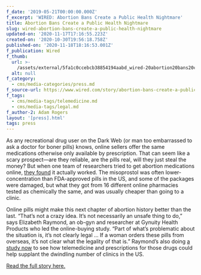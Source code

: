 ```yaml
---
f_date: '2019-05-21T00:00:00.000Z'
f_excerpt: 'WIRED: Abortion Bans Create a Public Health Nightmare'
title: Abortion Bans Create a Public Health Nightmare
slug: wired-abortion-bans-create-a-public-health-nightmare
updated-on: '2020-11-17T17:16:55.223Z'
created-on: '2020-10-30T19:56:18.758Z'
published-on: '2020-11-18T18:16:53.001Z'
f_publication: Wired
f_thumb:
  url: >-
    /assets/external/5fa1c0ccebcb38854194aabd_wired-20abortion20bans20create20a20public20health20nightmare.png
  alt: null
f_category:
  - cms/media-categories/press.md
f_source-url: https://www.wired.com/story/abortion-bans-create-a-public-health-nightmare/
f_tags:
  - cms/media-tags/telemedicine.md
  - cms/media-tags/legal.md
f_author-2: Adam Rogers
layout: '[press].html'
tags: press
---
```


As any recreational drug user on the Dark Web (or man too embarrassed to ask a doctor for boner pills) knows, online sellers offer the same medications otherwise only available by prescription. That can seem like a scary prospect—are they reliable, are the pills real, will they just steal the money? But when one team of researchers tried to get abortion medications online, [they found](https://www.contraceptionjournal.org/article/S0010-7824(17)30475-4/fulltext) it actually worked. The misoprostol was often lower-concentration than FDA-approved pills in the US, and some of the packages were damaged, but what they got from 16 different online pharmacies tested as chemically the same, and was usually cheaper than going to a clinic.

Online pills might make this next chapter of abortion history better than the last. “That’s not a crazy idea. It’s not necessarily an unsafe thing to do,” says Elizabeth Raymond, an ob-gyn and researcher at Gynuity Health Products who led the online-buying study. “Part of what’s problematic about the situation is, it’s not clearly legal … If a woman orders these pills from overseas, it’s not clear what the legality of that is.” Raymond’s also doing [a study now](https://telabortion.org/) to see how telemedicine and prescriptions for those drugs could help supplant the dwindling number of clinics in the US.

[Read the full story here.](https://www.wired.com/story/abortion-bans-create-a-public-health-nightmare/)
